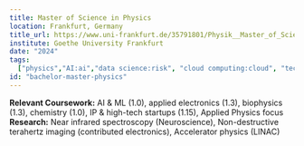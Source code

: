 ```yaml
---
title: Master of Science in Physics
location: Frankfurt, Germany
title_url: https://www.uni-frankfurt.de/35791801/Physik__Master_of_Science 
institute: Goethe University Frankfurt
date: "2024"
tags:
  ["physics","AI:ai","data science:risk", "cloud computing:cloud", "technical analysis:airbus"]
id: "bachelor-master-physics"
---
```

**Relevant Coursework:** AI & ML (1.0), applied electronics (1.3), biophysics (1.3), chemistry (1.0), IP & high-tech startups (1.15), Applied Physics focus<br>
**Research:** Near infrared spectroscopy (Neuroscience), Non-destructive terahertz imaging (contributed electronics), Accelerator physics (LINAC)